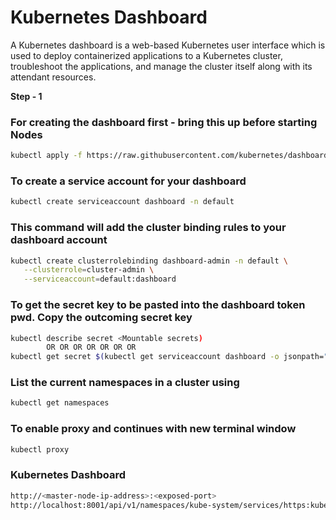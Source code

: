 # Kubernetes Dashboard

A Kubernetes dashboard is a web-based Kubernetes user interface which is used to deploy containerized applications to a Kubernetes cluster, troubleshoot the applications, and manage the cluster itself along with its attendant resources.

**Step - 1**

### For creating the dashboard first - bring this up before starting Nodes
```bash
kubectl apply -f https://raw.githubusercontent.com/kubernetes/dashboard/v2.0.0/aio/deploy/recommended.yaml		//Create Dashboard
```

### To create a service account for your dashboard
```bash
kubectl create serviceaccount dashboard -n default
```

### This command will add the cluster binding rules to your dashboard account
```bash
kubectl create clusterrolebinding dashboard-admin -n default \
   --clusterrole=cluster-admin \
   --serviceaccount=default:dashboard
```

### To get the secret key to be pasted into the dashboard token pwd. Copy the outcoming secret key
```bash
kubectl describe secret <Mountable secrets)
		OR OR OR OR OR OR OR
kubectl get secret $(kubectl get serviceaccount dashboard -o jsonpath="{.secrets[0].name}") -o jsonpath="{.data.token}"
```

### List the current namespaces in a cluster using
```bash
kubectl get namespaces
```

### To enable proxy and continues with new terminal window
```bash
kubectl proxy
```

### Kubernetes Dashboard
```bash
http://<master-node-ip-address>:<exposed-port>
http://localhost:8001/api/v1/namespaces/kube-system/services/https:kubernetes-dashboard:/proxy/.
```